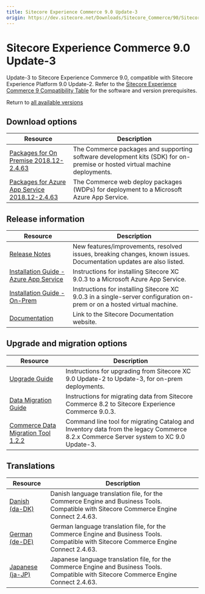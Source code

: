 ```yaml
---
title: Sitecore Experience Commerce 9.0 Update-3
origin: https://dev.sitecore.net/Downloads/Sitecore_Commerce/90/Sitecore_Experience_Commerce_90_Update3.aspx
---
```


# Sitecore Experience Commerce 9.0 Update-3

Update-3 to Sitecore Experience Commerce 9.0, compatible with Sitecore Experience Platform 9.0 Update-2. Refer to the [Sitecore Experience Commerce 9 Compatibility Table](https://kb.sitecore.net/articles/804595) for the software and version prerequisites.

Return to [all available versions](/Downloads/Sitecore_Commerce)

## Download options

 | Resource | Description |
 | --- | --- |
 | [Packages for On Premise 2018.12-2.4.63](https://sitecoredev.azureedge.net/~/media/A201561B13DE4FC59DE9969812D79322.ashx?date=20181203T195914) | The Commerce packages and supporting software development kits (SDK) for on-premise or hosted virtual machine deployments. |
 | [Packages for Azure App Service 2018.12-2.4.63](https://sitecoredev.azureedge.net/~/media/55FBD42448454D16AD3D244EF545E9A9.ashx?date=20181203T195915) | The Commerce web deploy packages (WDPs) for deployment to a Microsoft Azure App Service. |

## Release information

 | Resource | Description |
 | --- | --- |
 | [Release Notes](https://dev.sitecore.net:443/downloads/Sitecore%20Commerce/90/Sitecore%20Experience%20Commerce%2090%20Update3/Release%20Notes) | New features/improvements, resolved issues, breaking changes, known issues. Documentation updates are also listed. |
 | [Installation Guide - Azure App Service](https://sitecoredev.azureedge.net/~/media/E2B4BC9475EA4AA6ABA7FAB1469644AF.ashx?date=20200520T091102) | Instructions for installing Sitecore XC 9.0.3 to a Microsoft Azure App Service. |
 | [Installation Guide - On-Prem](https://sitecoredev.azureedge.net/~/media/46D2BDD3A93B44BEA3071EE38E18F78F.ashx?date=20200520T090840) | Instructions for installing Sitecore XC 9.0.3 in a single-server configuration on-prem or on a hosted virtual machine. |
 | [Documentation](https://doc.sitecore.com) | Link to the Sitecore Documentation website. |

## Upgrade and migration options

 | Resource | Description |
 | --- | --- |
 | [Upgrade Guide](https://sitecoredev.azureedge.net/~/media/835991531A674FF8B04DC29890F7BE9D.ashx?date=20200520T091637) | Instructions for upgrading from Sitecore XC 9.0 Update-2 to Update-3, for on-prem deployments. |
 | [Data Migration Guide](https://sitecoredev.azureedge.net/~/media/D5B6664879854552AD862FD1ACB9ADBC.ashx?date=20200520T091926) | Instructions for migrating data from Sitecore Commerce 8.2 to Sitecore Experience Commerce 9.0.3. |
 | [Commerce Data Migration Tool 1.2.2](https://sitecoredev.azureedge.net/~/media/5A067BF2728242DC9F0401CA619F6EE9.ashx?date=20181204T055632) | Command line tool for migrating Catalog and Inventory data from the legacy Commerce 8.2.x Commerce Server system to XC 9.0 Update-3. |

## Translations

 | Resource | Description |
 | --- | --- |
 | [Danish (da-DK)](https://sitecoredev.azureedge.net/~/media/4BB9E43FD87844E4BC0F9E6D3C272F62.ashx?date=20181230T142244) | Danish language translation file, for the Commerce Engine and Business Tools. Compatible with Sitecore Commerce Engine Connect 2.4.63. |
 | [German (de-DE)](https://sitecoredev.azureedge.net/~/media/5CC77D22CB1845DE99B6626523551129.ashx?date=20181230T142300) | German language translation file, for the Commerce Engine and Business Tools. Compatible with Sitecore Commerce Engine Connect 2.4.63. |
 | [Japanese (ja-JP)](https://sitecoredev.azureedge.net/~/media/17198FAC3D764CC892F33B9284B8F6B9.ashx?date=20181230T142315) | Japanese language translation file, for the Commerce Engine and Business Tools. Compatible with Sitecore Commerce Engine Connect 2.4.63. |